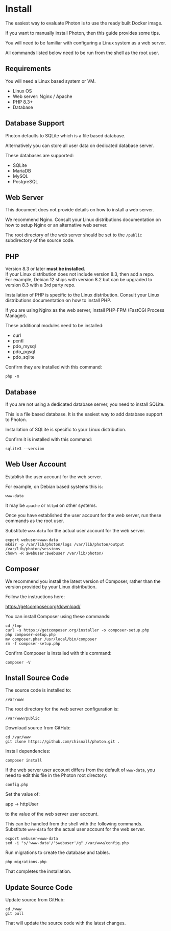 # Install

The easiest way to evaluate Photon is to use the ready built Docker image.

If you want to manually install Photon, then this guide provides some tips.

You will need to be familiar with configuring a Linux system as a web server.

All commands listed below need to be run from the shell as the root user.


## Requirements

You will need a Linux based system or VM.

* Linux OS
* Web server: Nginx / Apache
* PHP 8.3+
* Database


## Database Support

Photon defaults to SQLite which is a file based database.

Alternatively you can store all user data on dedicated database server.

These databases are supported:

* SQLite
* MariaDB
* MySQL
* PostgreSQL


## Web Server

This document does not provide details on how to install a web server.

We recommend Nginx. Consult your Linux distributions documentation on how to setup Nginx or an alternative web server.

The root directory of the web server should be set to the `/public` subdirectory of the source code.


## PHP

Version 8.3 or later **must be installed**.  
If your Linux distribution does not include version 8.3, then add a repo.  
For example, Debian 12 ships with version 8.2 but can be upgraded to version 8.3 with a 3rd party repo.

Installation of PHP is specific to the Linux distribution. Consult your Linux distributions documentation on how to install PHP.

If you are using Nginx as the web server, install PHP-FPM (FastCGI Process Manager).

These additional modules need to be installed:

* curl
* pcntl
* pdo_mysql
* pdo_pgsql
* pdo_sqlite

Confirm they are installed with this command:

```
php -m
```


## Database

If you are not using a dedicated database server, you need to install SQLite.

This is a file based database. It is the easiest way to add database support to Photon.

Installation of SQLite is specific to your Linux distribution.

Confirm it is installed with this command:

```
sqlite3 --version
```


## Web User Account

Establish the user account for the web server.

For example, on Debian based systems this is:

`www-data`

It may be `apache` or `httpd` on other systems.

Once you have established the user account for the web server, run these commands as the root user.

Substitute `www-data` for the actual user account for the web server.

```
export webuser=www-data  
mkdir -p /var/lib/photon/logs /var/lib/photon/output /var/lib/photon/sessions  
chown -R $webuser:$webuser /var/lib/photon/
```



## Composer

We recommend you install the latest version of Composer, rather than the version provided by your Linux distribution.

Follow the instructions here:

<https://getcomposer.org/download/>

You can install Composer using these commands:

```
cd /tmp
curl -s https://getcomposer.org/installer -o composer-setup.php
php composer-setup.php
mv composer.phar /usr/local/bin/composer
rm -f composer-setup.php
```

Confirm Composer is installed with this command:

```
composer -V
```


## Install Source Code

The source code is installed to:

`/var/www`

The root directory for the web server configuration is:

`/var/www/public`

Download source from GitHub:

```
cd /var/www
git clone https://github.com/chisnall/photon.git .
```

Install dependencies:

```
composer install
```

If the web server user account differs from the default of `www-data`, you need to edit this file in the Photon root directory:

`config.php`

Set the value of:

app -> httpUser

to the value of the web server user account.

This can be handled from the shell with the following commands.  
Substitute `www-data` for the actual user account for the web server.

```
export webuser=www-data
sed -i "s/'www-data'/'$webuser'/g" /var/www/config.php
```

Run migrations to create the database and tables.

```
php migrations.php
```

That completes the installation.


## Update Source Code

Update source from GitHub:

```
cd /www
git pull
```

That will update the source code with the latest changes.
